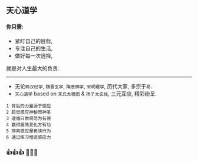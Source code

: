 ## 天心道学

#### 你只需:

- 紧盯自己的目标,
- 专注自己的生活,
- 做好每一次选择,

就是对人生最大的负责.

------

- 无论`两汉经学`, `魏晋玄学`, `隋唐佛学`, `宋明理学`, 历代大家, 多宗于`易`.
- `天心道学` based on `来氏太极图` & `扬子太玄经`, 三元互应, 精彩纷呈.

```
1 背后的力量源于感应
2 超觉感应神秘而神圣
3 遵循日常规范为有德
4 赢得震荡变化方有功
5 悖离感应是亵渎行为
6 通过练习增进感应力
```

### 👍👍👍 👋👋👋
